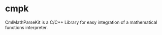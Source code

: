 # cmpk

CmlMathParseKit is a C/C++ Library for easy integration of a mathematical functions interpreter.
